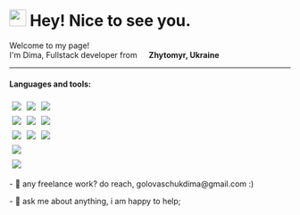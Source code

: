 <h1>
    <img src="https://emojis.slackmojis.com/emojis/images/1531849430/4246/blob-sunglasses.gif?1531849430" width="30"/> 
    Hey! Nice to see you.
</h1>
<p>Welcome to my page! 
    </br> 
    I'm Dima, Fullstack developer from 
    <img src="https://cdn-icons-png.flaticon.com/128/197/197572.png" width="13"/> <b>Zhytomyr, Ukraine</b>
</p>
<hr>
<h4>Languages and tools:</h4>
<div style="display: flex">
    <img style="padding: 5px" src="https://img.shields.io/badge/JavaScript-111?style=for-the-badge&logo=javascript&logoColor=7FFD4"/>
    <img style="padding: 5px" src="https://img.shields.io/badge/React.js-111?style=for-the-badge&logo=React&logoColor=7FFD4"/>
    <img style="padding: 5px" src="https://img.shields.io/badge/Node.js-111?style=for-the-badge&logo=nodedotjs&logoColor=7FFD4"/>
</div>
<div style="display: flex">
    <img style="padding: 5px" src="https://img.shields.io/badge/HTML-111?style=for-the-badge&logo=html5&logoColor=7FFD4"/>
    <img style="padding: 5px" src="https://img.shields.io/badge/CSS-111?style=for-the-badge&logo=css3&logoColor=7FFD4"/>
    <img style="padding: 5px" src="https://img.shields.io/badge/SASS-111?style=for-the-badge&logo=sass&logoColor=7FFD4"/>
</div>
<div style="display: flex">
    <img style="padding: 5px" src="https://img.shields.io/badge/sqlite-111?style=for-the-badge&logo=sqlite&logoColor=7FFD4"/>
    <img style="padding: 5px" src="https://img.shields.io/badge/postgresql-111?style=for-the-badge&logo=postgresql&logoColor=7FFD4"/>
    <img style="padding: 5px" src="https://img.shields.io/badge/python-111?style=for-the-badge&logo=python&logoColor=7FFD4"/>
</div>
<div style="display: flex">
    <img style="padding: 5px" src="https://img.shields.io/badge/MSSQL-111?style=for-the-badge&logo=mysql&logoColor=7FFD4"/>
</div>
<div style="display: flex">
    <img style="padding: 5px" src="https://img.shields.io/badge/github-111?style=for-the-badge&logo=github&logoColor=7FFD4"/>
</div>
<p>- 💼 any freelance work? do reach, golovaschukdima@gmail.com :)</p>
<p>- 💬 ask me about anything, i am happy to help;</p>
<!-- <div>
<p> <img src="https://github-readme-stats.vercel.app/api?username=goldima34&show_icons=true&theme=gotham" alt="goldima34" />
</div>
<div>
<img align="center" alt="GIF" src="https://github.com/abhisheknaiidu/abhisheknaiidu/blob/master/code.gif?raw=true" width="500" height="320" />
</div> -->
